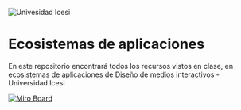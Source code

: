 ![Univesidad Icesi](https://www.icesi.edu.co/calipostalessonoras/images/logo_icesi-01.png)

# Ecosistemas de aplicaciones

En este repositorio encontrará todos los recursos vistos en clase, en ecosistemas de aplicaciones de Diseño de medios interactivos - Universidad Icesi

[![Miro Board](https://store-images.s-microsoft.com/image/apps.59334.13959754522315136.c4ea2415-8e3c-42bf-8f77-e885eb7c11a1.be6eacf3-e0b4-4478-9abc-47192806c1b5)](https://miro.com/app/board/o9J_lWAiZXE=/)
